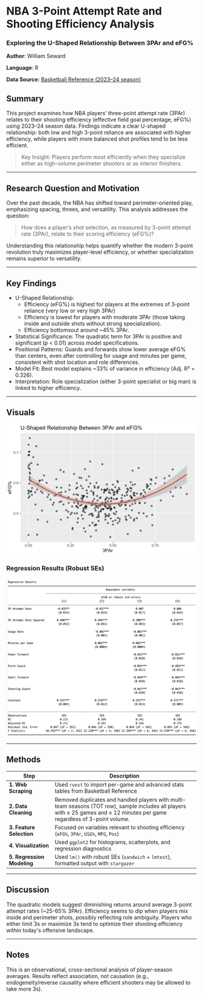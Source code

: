# NBA 3-Point Attempt Rate and Shooting Efficiency Analysis
### Exploring the U-Shaped Relationship Between 3PAr and eFG%
**Author**: William Seward

**Language**: R

**Data Source:** [Basketball Reference (2023–24 season)](https://www.basketball-reference.com)

## Summary
This project examines how NBA players’ three-point attempt rate (3PAr) relates to their shooting efficiency (effective field goal percentage, eFG%) using 2023–24 season data.
Findings indicate a clear U-shaped relationship: both low and high 3-point reliance are associated with higher efficiency, while players with more balanced shot profiles tend to be less efficient.
> Key Insight: Players perform most efficiently when they specialize either as high-volume perimeter shooters or as interior finishers.

---

## Research Question and Motivation

Over the past decade, the NBA has shifted toward perimeter-oriented play, emphasizing spacing, threes, and versatility.
This analysis addresses the question:
> How does a player’s shot selection, as measured by 3-point attempt rate (3PAr), relate to their scoring efficiency (eFG%)?

Understanding this relationship helps quantify whether the modern 3-point revolution truly maximizes player-level efficiency, or whether specialization remains superior to versatility.

---

## Key Findings

- U-Shaped Relationship:
   - Efficiency (eFG%) is highest for players at the extremes of 3-point reliance (very low or very high 3PAr)
   - Efficiency is lowest for players with moderate 3PAr (those taking inside and outside shots without strong specialization).
   - Efficiency bottomsout around ~45% 3PAr.
- Statistical Significance: The quadratic term for 3PAr is positive and significant (p < 0.01) across model specifications.
- Positional Patterns: Guards and forwards show lower average eFG% than centers, even after controlling for usage and minutes per game, consistent with shot location and role differences.
- Model Fit: Best model explains ~33% of variance in efficiency (Adj. R² = 0.326).
- Interpretation: Role specialization (either 3-point specialist or big man) is linked to higher efficiency.

---

## Visuals

![U-Shaped Relationship](plots/u-shape.png)

### Regression Results (Robust SEs)
![Regression Results](plots/regression_table.png)

---

## Methods

| Step | Description |
|------|--------------|
| **1. Web Scraping** | Used `rvest` to import per-game and advanced stats tables from Basketball Reference |
| **2. Data Cleaning** | Removed duplicates and handled players with multi-team seasons (TOT row), sample includes all players with ≥ 25 games and ≥ 12 minutes per game regardless of 3-point volume. |
| **3. Feature Selection** | Focused on variables relevant to shooting efficiency (`eFG%`, `3PAr`, `USG%`, `MPG`, `Pos`) |
| **4. Visualization** | Used `ggplot2` for histograms, scatterplots, and regression diagnostics |
| **5. Regression Modeling** | Used `lm()` with robust SEs (`sandwich` + `lmtest`), formatted output with `stargazer` |

___

## Discussion
The quadratic models suggest diminishing returns around average 3-point attempt rates (~25-65% 3PAr). Efficiency seems to dip when players mix inside and perimeter shots, possibly reflecting role ambiguity.
Players who either limit 3s or maximize 3s tend to optimize their shooting efficiency within today's offensive landscape.

___

## Notes
This is an observational, cross-sectional analysis of player-season averages. Results reflect association, not causation (e.g., endogeneity/reverse causality where efficient shooters may be allowed to take more 3s).
